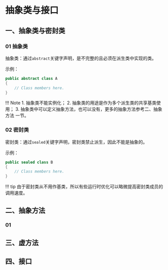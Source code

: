 # 抽象类与接口

## 一、抽象类与密封类

### 01 抽象类
抽象类：通过`abstract`关键字声明，是不完整的且必须在派生类中实现的类。

示例：
```csharp title="抽象类示例"
public abstract class A
{
    // Class members here.
}
```

!!! Note
	1. 抽象类不能实例化；
	2. 抽象类的用途是作为多个派生类的共享基类使用；
	3. 抽象类中可以定义抽象方法，也可以没有，更多的抽象方法参考二、抽象方法 一节。

### 02 密封类
密封类：通过`sealed`关键字声明，密封类禁止派生，因此不能是抽象的。

示例：
```csharp title="密封类示例"
public sealed class B
{
    // Class members here.
}
```

!!! tip
	由于密封类从不用作基类，所以有些运行时优化可以略微提高密封类成员的调用速度。

## 二、抽象方法
### 01 

## 三、虚方法

## 四、接口
